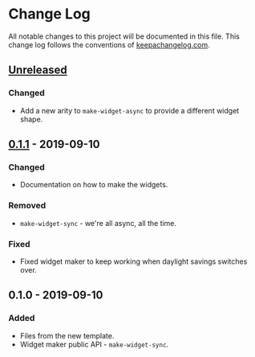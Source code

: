# Change Log
All notable changes to this project will be documented in this file. This change log follows the conventions of [keepachangelog.com](http://keepachangelog.com/).

## [Unreleased]
### Changed
- Add a new arity to `make-widget-async` to provide a different widget shape.

## [0.1.1] - 2019-09-10
### Changed
- Documentation on how to make the widgets.

### Removed
- `make-widget-sync` - we're all async, all the time.

### Fixed
- Fixed widget maker to keep working when daylight savings switches over.

## 0.1.0 - 2019-09-10
### Added
- Files from the new template.
- Widget maker public API - `make-widget-sync`.

[Unreleased]: https://github.com/your-name/brihaspati/compare/0.1.1...HEAD
[0.1.1]: https://github.com/your-name/brihaspati/compare/0.1.0...0.1.1
